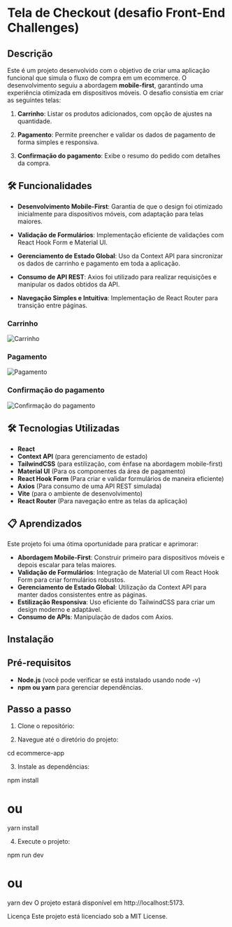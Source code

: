# Tela de Checkout (desafio Front-End Challenges)

## Descrição

Este é um projeto desenvolvido com o objetivo de criar uma aplicação funcional que simula o fluxo de compra em um ecommerce. O desenvolvimento seguiu a abordagem **mobile-first**, garantindo uma experiência otimizada em dispositivos móveis. O desafio consistia em criar as seguintes telas:

1. **Carrinho**: Listar os produtos adicionados, com opção de ajustes na quantidade.

2. **Pagamento**: Permite preencher e validar os dados de pagamento de forma simples e responsiva.

3. **Confirmação do pagamento**: Exibe o resumo do pedido com detalhes da compra.

## 🛠️ Funcionalidades

- **Desenvolvimento Mobile-First**: Garantia de que o design foi otimizado inicialmente para dispositivos móveis, com adaptação para telas maiores.

- **Validação de Formulários**: Implementação eficiente de validações com React Hook Form e Material UI.

- **Gerenciamento de Estado Global**: Uso da Context API para sincronizar os dados de carrinho e pagamento em toda a aplicação.

- **Consumo de API REST**: Axios foi utilizado para realizar requisições e manipular os dados obtidos da API.

- **Navegação Simples e Intuitiva**: Implementação de React Router para transição entre páginas.

### Carrinho

![Carrinho](./public/Bag.png)

### Pagamento

![Pagamento](./public/Payment.png)

### Confirmação do pagamento

![Confirmação do pagamento](./public/Confirmation.png)

## 🛠️ Tecnologias Utilizadas

- **React**
- **Context API** (para gerenciamento de estado)
- **TailwindCSS** (para estilização, com ênfase na abordagem mobile-first)
- **Material UI** (Para os componentes da área de pagamento)
- **React Hook Form** (Para criar e validar formulários de maneira eficiente)
- **Axios** (Para consumo de uma API REST simulada)
- **Vite** (para o ambiente de desenvolvimento)
- **React Router** (Para navegação entre as telas da aplicação)

## 📋 Aprendizados

Este projeto foi uma ótima oportunidade para praticar e aprimorar:

- **Abordagem Mobile-First**: Construir primeiro para dispositivos móveis e depois escalar para telas maiores.
- **Validação de Formulários**: Integração de Material UI com React Hook Form para criar formulários robustos.
- **Gerenciamento de Estado Global**: Utilização da Context API para manter dados consistentes entre as páginas.
- **Estilização Responsiva**: Uso eficiente do TailwindCSS para criar um design moderno e adaptável.
- **Consumo de APIs**: Manipulação de dados com Axios.

## Instalação

## Pré-requisitos

- **Node.js** (você pode verificar se está instalado usando node -v)
- **npm ou yarn** para gerenciar dependências.

## Passo a passo

1. Clone o repositório:

2. Navegue até o diretório do projeto:

cd ecommerce-app

3. Instale as dependências:

npm install

# ou

yarn install

4. Execute o projeto:

npm run dev

# ou

yarn dev
O projeto estará disponível em http://localhost:5173.

Licença
Este projeto está licenciado sob a MIT License.
